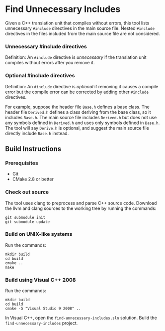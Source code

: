 # Find Unnecessary Includes

Given a C++ translation unit that compiles without errors, this tool lists
unnecessary `#include` directives in the main source file.  Nested
`#include` directives in the files included from the main source file are not
considered.


### Unnecessary #include directives

Definition: An `#include` directive is *unnecessary* if the translation unit
compiles without errors after you remove it.


### Optional #include directives

Definition: An `#include` directive is *optional* if removing it causes a
compile error but the compile error can be corrected by adding other `#include`
directives.

For example, suppose the header file `Base.h` defines a base class.  The header
file `Derived.h` defines a class deriving from the base class, so it includes
`Base.h`.  The main source file includes `Derived.h` but does not use any
symbols defined in `Derived.h` and uses only symbols defined in `Base.h`.  The
tool will say `Derive.h` is optional, and suggest the main source file directly
include `Base.h` instead.


## Build Instructions


### Prerequisites

* Git
* CMake 2.8 or better


### Check out source

The tool uses clang to preprocess and parse C++ source code.  Download the llvm
and clang sources to the working tree by running the commands:

    git submodule init
    git submodule update


### Build on UNIX-like systems

Run the commands:

    mkdir build
    cd build
    cmake ..
    make


### Build using Visual C++ 2008

Run the commands:

    mkdir build
    cd build
    cmake -G "Visual Studio 9 2008" ..

In Visual C++, open the `find-unnecessary-includes.sln` solution.  Build the
`find-unnecessary-includes` project.
